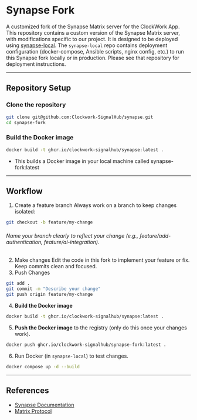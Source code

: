 
# Synapse Fork

A customized fork of the Synapse Matrix server for the ClockWork App.
This repository contains a custom version of the Synapse Matrix server,
with modifications specific to our project. It is designed to be deployed using [synapse-local](https://github.com/Clockwork-SignalHub/Synapse-local).
The `synapse-local` repo contains deployment configuration (docker-compose,
Ansible scripts, nginx config, etc.) to run this Synapse fork locally or in production.
Please see that repository for deployment instructions.

---

## Repository Setup

### Clone the repository
```bash
git clone git@github.com:Clockwork-SignalHub/synapse.git
cd synapse-fork
```

### Build the Docker image
```bash
docker build -t ghcr.io/clockwork-signalhub/synapse:latest .
```
- This builds a Docker image in your local machine called synapse-fork:latest

---

## Workflow

1. Create a feature branch
Always work on a branch to keep changes isolated:
```bash
git checkout -b feature/my-change
```
###### Name your branch clearly to reflect your change (e.g., feature/add-authentication, feature/ai-integration).
2. Make changes
Edit the code in this fork to implement your feature or fix.
Keep commits clean and focused.
3. Push Changes

```bash
git add .
git commit -m "Describe your change"
git push origin feature/my-change
```
4. **Build the Docker image**
```bash
docker build -t ghcr.io/clockwork-signalhub/synapse:latest .
```
5. **Push the Docker image** to the registry (only do this once your changes work).
```bash
docker push ghcr.io/clockwork-signalhub/synapse-fork:latest .
```
6. Run Docker (in `synapse-local`) to test changes.
```bash
docker compose up -d --build
```

---

## References
- [Synapse Documentation](https://element-hq.github.io/synapse/latest/)
- [Matrix Protocol](https://matrix.org/docs/spec/)

